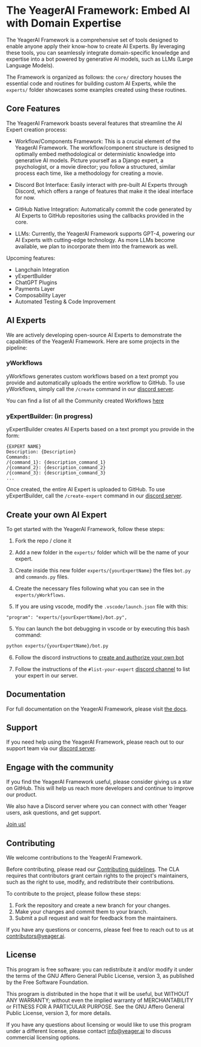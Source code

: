# The YeagerAI Framework: Embed AI with Domain Expertise
The YeagerAI Framework is a comprehensive set of tools designed to enable anyone apply their know-how to create AI Experts. By leveraging these tools, you can seamlessly integrate domain-specific knowledge and expertise into a bot powered by generative AI models, such as LLMs (Large Language Models).

The Framework is organized as follows: the `core/` directory houses the essential code and routines for building custom AI Experts, while the `experts/` folder showcases some examples created using these routines.

## Core Features
The YeagerAI Framework boasts several features that streamline the AI Expert creation process:

- Workflow/Components Framework: This is a crucial element of the YeagerAI Framework. The workflow/component structure is designed to optimally embed methodological or deterministic knowledge into generative AI models. Picture yourself as a Django expert, a psychologist, or a movie director; you follow a structured, similar process each time, like a methodology for creating a movie.

- Discord Bot Interface: Easily interact with pre-built AI Experts through Discord, which offers a range of features that make it the ideal interface for now.

- GitHub Native Integration: Automatically commit the code generated by AI Experts to GitHub repositories using the callbacks provided in the core.

- LLMs: Currently, the YeagerAI Framework supports GPT-4, powering our AI Experts with cutting-edge technology. As more LLMs become available, we plan to incorporate them into the framework as well.

Upcoming features:

- Langchain Integration
- yExpertBuilder
- ChatGPT Plugins
- Payments Layer
- Composability Layer
- Automated Testing & Code Improvement

## AI Experts
We are actively developing open-source AI Experts to demonstrate the capabilities of the YeagerAI Framework. Here are some projects in the pipeline:

### yWorkflows
yWorkflows generates custom workflows based on a text prompt you provide and automatically uploads the entire workflow to GitHub. To use yWorkflows, simply call the `/create` command in our [discord server](https://discord.com/invite/VpfmXEMN66).

You can find a list of all the Community created Workflows [here](https://github.com/search/advanced?q=org%3Ayeagerai+yWorkflows-&type=Repositories)

### yExpertBuilder: (in progress) 
yExpertBuilder creates AI Experts based on a text prompt you provide in the form:

```
{EXPERT NAME}
Description: {Description}
Commands: 
/{command_1}: {description_command_1}
/{command_2}: {description_command_2}
/{command_3}: {description_command_3}
...
```

Once created, the entire AI Expert is uploaded to GitHub. To use yExpertBuilder, call the `/create-expert` command in our [discord server](https://discord.com/invite/VpfmXEMN66).

## Create your own AI Expert

To get started with the YeagerAI Framework, follow these steps:

1. Fork the repo / clone it

2. Add a new folder in the `experts/` folder which will be the name of your expert.

3. Create inside this new folder `experts/{yourExpertName}` the files `bot.py` and `commands.py` files.

4. Create the necessary files following what you can see in the `experts/yWorkflows`.

5. If you are using vscode, modify the `.vscode/launch.json` file with this:
```
"program": "experts/{yourExpertName}/bot.py",
```
5. You can launch the bot debugging in vscode or by executing this bash command:
```bash
python experts/{yourExpertName}/bot.py
```

6. Follow the discord instructions to [create and authorize your own bot](https://discordpy.readthedocs.io/en/stable/discord.html)

7. Follow the instructions of the `#list-your-expert` [discord channel](https://discord.com/invite/VpfmXEMN66) to list your expert in our server.

## Documentation

For full documentation on the YeagerAI Framework, please visit [the docs]().

## Support

If you need help using the YeagerAI Framework, please reach out to our support team via our [discord server](https://discord.gg/VpfmXEMN66).

## Engage with the community

If you find the YeagerAI Framework useful, please consider giving us a star on GitHub. 
This will help us reach more developers and continue to improve our product.

We also have a Discord server where you can connect with other Yeager users, ask questions, and get support. 

[Join us!](https://discord.gg/VpfmXEMN66)

## Contributing

We welcome contributions to the YeagerAI Framework.

Before contributing, please read our [Contributing guidelines](CONTRIBUTING.md). The CLA requires that contributors grant certain rights to the project's maintainers, such as the right to use, modify, and redistribute their contributions.

To contribute to the project, please follow these steps:

1. Fork the repository and create a new branch for your changes.
2. Make your changes and commit them to your branch.
3. Submit a pull request and wait for feedback from the maintainers.

If you have any questions or concerns, please feel free to reach out to us at [contributors@yeager.ai](mailto:contributors@yeager.ai).

## License

This program is free software: you can redistribute it and/or modify it under the terms of the GNU Affero General Public License, version 3, as published by the Free Software Foundation.

This program is distributed in the hope that it will be useful, but WITHOUT ANY WARRANTY; without even the implied warranty of MERCHANTABILITY or FITNESS FOR A PARTICULAR PURPOSE. See the GNU Affero General Public License, version 3, for more details.

If you have any questions about licensing or would like to use this program under a different license, please contact [info@yeager.ai](mailto:info@yeager.ai) to discuss commercial licensing options.
